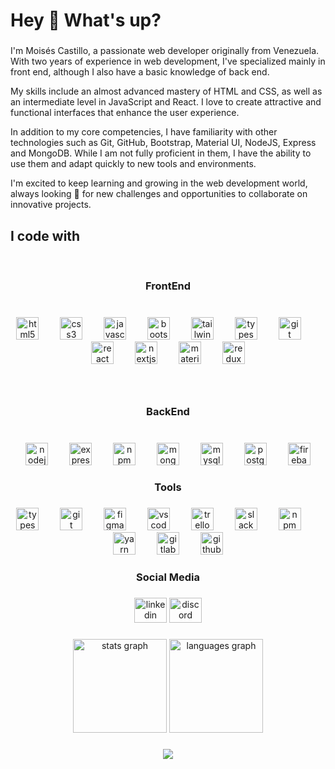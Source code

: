 <h1 align="left">Hey 👋 What's up? </h1>

###

<p align="left">I'm Moisés Castillo, a passionate web developer originally from Venezuela. With two years of experience in web development, 
I've specialized mainly in front end, although I also have a basic knowledge of back end.

My skills include an almost advanced mastery of HTML and CSS, as well as an intermediate level in JavaScript and React. 
I love to create attractive and functional interfaces that enhance the user experience.

In addition to my core competencies, I have familiarity with other technologies such as Git, GitHub, Bootstrap, Material UI, 
NodeJS, Express and MongoDB. While I am not fully proficient in them, I have the ability to use them and adapt quickly to new tools and environments.

I'm excited to keep learning and growing in the web development world, always looking 🔭 for new challenges and opportunities to collaborate on innovative projects.
</p>

###
###
###

<h2 align="left">I code with</h2>

<br clear="both">

<h3 align="center">FrontEnd</h3>

###

<br clear="both">

<div align="center">
  <img src="https://cdn.jsdelivr.net/gh/devicons/devicon/icons/html5/html5-original.svg" height="36" alt="html5 logo"  />
  <img width="26" />
  <img src="https://cdn.jsdelivr.net/gh/devicons/devicon/icons/css3/css3-original.svg" height="36" alt="css3 logo"  />
  <img width="26" />
  <img src="https://cdn.jsdelivr.net/gh/devicons/devicon/icons/javascript/javascript-original.svg" height="36" alt="javascript logo"  />
  <img width="26" />
  <img src="https://cdn.jsdelivr.net/gh/devicons/devicon/icons/bootstrap/bootstrap-original.svg" height="36" alt="bootstrap logo"  />
  <img width="26" />
  <img src="https://skillicons.dev/icons?i=tailwind" height="36" alt="tailwindcss logo"  />
  <img width="26" />
  <img src="https://cdn.jsdelivr.net/gh/devicons/devicon/icons/typescript/typescript-original.svg" height="36" alt="typescript logo"  />
  <img width="26" />
  <img src="https://cdn.jsdelivr.net/gh/devicons/devicon/icons/git/git-original.svg" height="36" alt="git logo"  />
  <img width="26" />
  <img src="https://cdn.jsdelivr.net/gh/devicons/devicon/icons/react/react-original.svg" height="36" alt="react logo"  />
  <img width="26" />
  <img src="https://cdn.jsdelivr.net/gh/devicons/devicon/icons/nextjs/nextjs-original.svg" height="36" alt="nextjs logo"  />
  <img width="26" />
  <img src="https://cdn.jsdelivr.net/gh/devicons/devicon/icons/materialui/materialui-original.svg" height="36" alt="materialui logo"  />
  <img width="26" />
  <img src="https://cdn.jsdelivr.net/gh/devicons/devicon/icons/redux/redux-original.svg" height="36" alt="redux logo"  />
</div>

###

<p align="left"></p>

###

<br clear="both">

<h3 align="center">BackEnd</h3>

###

<br clear="both">

<div align="center">
  <img src="https://cdn.jsdelivr.net/gh/devicons/devicon/icons/nodejs/nodejs-original.svg" height="36" alt="nodejs logo"  />
  <img width="26" />
  <img src="https://cdn.jsdelivr.net/gh/devicons/devicon/icons/express/express-original.svg" height="36" alt="express logo"  />
  <img width="26" />
  <img src="https://cdn.jsdelivr.net/gh/devicons/devicon/icons/npm/npm-original-wordmark.svg" height="36" alt="npm logo"  />
  <img width="26" />
  <img src="https://cdn.jsdelivr.net/gh/devicons/devicon/icons/mongodb/mongodb-original.svg" height="36" alt="mongodb logo"  />
  <img width="26" />
  <img src="https://cdn.jsdelivr.net/gh/devicons/devicon/icons/mysql/mysql-original.svg" height="36" alt="mysql logo"  />
  <img width="26" />
  <img src="https://cdn.jsdelivr.net/gh/devicons/devicon/icons/postgresql/postgresql-original.svg" height="36" alt="postgresql logo"  />
  <img width="26" />
  <img src="https://cdn.jsdelivr.net/gh/devicons/devicon/icons/firebase/firebase-plain.svg" height="36" alt="firebase logo"  />
</div>

###

<p align="left"></p>

###

<h3 align="center">Tools</h3>

###

<div align="center">
  <img src="https://cdn.jsdelivr.net/gh/devicons/devicon/icons/typescript/typescript-original.svg" height="36" alt="typescript logo"  />
  <img width="26" />
  <img src="https://cdn.jsdelivr.net/gh/devicons/devicon/icons/git/git-original.svg" height="36" alt="git logo"  />
  <img width="26" />
  <img src="https://cdn.jsdelivr.net/gh/devicons/devicon/icons/figma/figma-original.svg" height="36" alt="figma logo"  />
  <img width="26" />
  <img src="https://cdn.jsdelivr.net/gh/devicons/devicon/icons/vscode/vscode-original.svg" height="36" alt="vscode logo"  />
  <img width="26" />
  <img src="https://cdn.jsdelivr.net/gh/devicons/devicon/icons/trello/trello-plain.svg" height="36" alt="trello logo"  />
  <img width="26" />
  <img src="https://cdn.jsdelivr.net/gh/devicons/devicon/icons/slack/slack-original.svg" height="36" alt="slack logo"  />
  <img width="26" />
  <img src="https://cdn.jsdelivr.net/gh/devicons/devicon/icons/npm/npm-original-wordmark.svg" height="36" alt="npm logo"  />
  <img width="26" />
  <img src="https://cdn.jsdelivr.net/gh/devicons/devicon/icons/yarn/yarn-original.svg" height="36" alt="yarn logo"  />
  <img width="26" />
  <img src="https://cdn.jsdelivr.net/gh/devicons/devicon/icons/gitlab/gitlab-original.svg" height="36" alt="gitlab logo"  />
  <img width="26" />
  <img src="https://cdn.jsdelivr.net/gh/devicons/devicon/icons/github/github-original.svg" height="36" alt="github logo"  />
</div>

###

<p align="left"></p>

###

<h3 align="center">Social Media</h3>

###

<div align="center">
  <img src="https://raw.githubusercontent.com/maurodesouza/profile-readme-generator/master/src/assets/icons/social/linkedin/default.svg" width="52" height="40" alt="linkedin logo"  />
  <img src="https://raw.githubusercontent.com/maurodesouza/profile-readme-generator/master/src/assets/icons/social/discord/default.svg" width="52" height="40" alt="discord logo"  />
</div>

###

<div align="center">
  <img src="https://github-readme-stats.vercel.app/api?username=mcasti19&hide_title=false&hide_rank=false&show_icons=true&include_all_commits=true&count_private=true&disable_animations=false&theme=dracula&locale=en&hide_border=false&order=1" height="150" alt="stats graph"  />
  <img src="https://github-readme-stats.vercel.app/api/top-langs?username=mcasti19&locale=en&hide_title=false&layout=compact&card_width=320&langs_count=5&theme=dracula&hide_border=false&order=2" height="150" alt="languages graph"  />
</div>

###

<div align="center">
  <img src="https://visitor-badge.laobi.icu/badge?page_id=mcasti19.mcasti19&left_color=black&right_color=darkslategray"  />
</div>

###

<!--

-->
